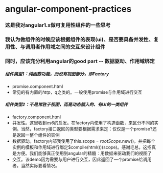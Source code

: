 # angular-component-practices
### 这是我对angular1.x做可复用性组件的一些思考
### 我认为做组件的时候应该根据组件的表现(ui)、是否要具备并发性、复用性、与调用者作用域之间的交互来设计组件
### 同时，应该充分利用angular的good part -- 数据驱动、作用域绑定
##### 组件类型1：纯函数功能，而没有视图部分，即Factory
*  promise.component.html
*  常见的有内置的$http，$q之类的。一般使用promise与作用域进行交互

##### 组件类型2：不是常驻于视图，而是动态插入的、有UI的一类组件
* factory.component.html
* 并发性。这里收到es6的启发。在factory内使用了构造函数，来区分不同的实例。当然，factory接口返回的类型要根据需求来定：仅仅是一个promise?还是返回一整个组件的实例
* 数据驱动。factory内部我使用了this.scope = $rootScope.$new()。并把每个实例的模板和作用域进行绑定$compile(html())(scope)。感谢毛总，这招真是方便。我们能够真正使用到angular的精髓：用数据来驱动我们的视图了
* 交互。该demo因为需要与用户进行交互，因此返回了一个promise给调用者。当然实际要看情况。
